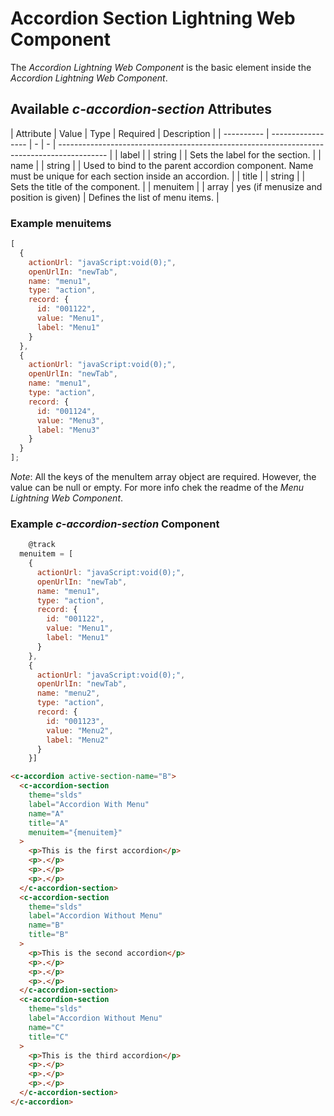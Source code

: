 # Accordion Section Lightning Web Component

The *Accordion Lightning Web Component* is the basic element inside the *Accordion Lightning Web Component*.

## Available _c-accordion-section_ Attributes

| Attribute | Value | Type | Required | Description
|
| ---------- | ----------------- | - | - | ------------------------------------------------------------------------------------------ |
| label |  | string | | Sets the label for the section. |
| name | | string | | Used to bind to the parent accordion component. Name must be unique for each section inside an accordion. |
| title |  | string | | Sets the title of the component. |
| menuitem |  | array | yes (if menusize and position is given) | Defines the list of menu items. |

### Example menuitems

```js
[
  {
    actionUrl: "javaScript:void(0);",
    openUrlIn: "newTab",
    name: "menu1",
    type: "action",
    record: {
      id: "001122",
      value: "Menu1",
      label: "Menu1"
    }
  },
  {
    actionUrl: "javaScript:void(0);",
    openUrlIn: "newTab",
    name: "menu1",
    type: "action",
    record: {
      id: "001124",
      value: "Menu3",
      label: "Menu3"
    }
  }
];
```

_Note_: All the keys of the menuItem array object are required. However, the value can be null or empty. For more info chek the readme of the *Menu Lightning Web Component*.

### Example *c-accordion-section* Component

```js
    @track
  menuitem = [
    {
      actionUrl: "javaScript:void(0);",
      openUrlIn: "newTab",
      name: "menu1",
      type: "action",
      record: {
        id: "001122",
        value: "Menu1",
        label: "Menu1"
      }
    },
    {
      actionUrl: "javaScript:void(0);",
      openUrlIn: "newTab",
      name: "menu2",
      type: "action",
      record: {
        id: "001123",
        value: "Menu2",
        label: "Menu2"
      }
    }]
```

```html
<c-accordion active-section-name="B">
  <c-accordion-section
    theme="slds"
    label="Accordion With Menu"
    name="A"
    title="A"
    menuitem="{menuitem}"
  >
    <p>This is the first accordion</p>
    <p>.</p>
    <p>.</p>
    <p>.</p>
  </c-accordion-section>
  <c-accordion-section
    theme="slds"
    label="Accordion Without Menu"
    name="B"
    title="B"
  >
    <p>This is the second accordion</p>
    <p>.</p>
    <p>.</p>
    <p>.</p>
  </c-accordion-section>
  <c-accordion-section
    theme="slds"
    label="Accordion Without Menu"
    name="C"
    title="C"
  >
    <p>This is the third accordion</p>
    <p>.</p>
    <p>.</p>
    <p>.</p>
  </c-accordion-section>
</c-accordion>
```
